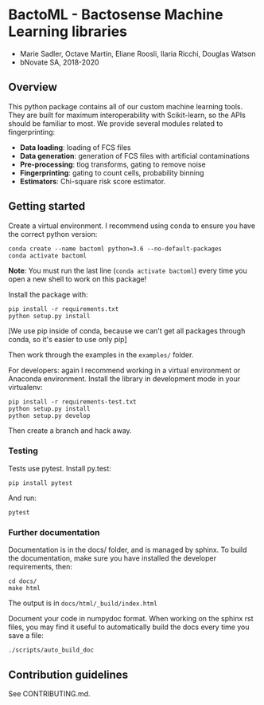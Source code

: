 # BactoML - Bactosense Machine Learning libraries

* Marie Sadler, Octave Martin, Eliane Roosli, Ilaria Ricchi, Douglas Watson
* bNovate SA, 2018-2020

## Overview

This python package contains all of our custom machine learning tools. They are built for maximum interoperability with Scikit-learn, so the APIs should be familiar to most. We provide several modules related to fingerprinting:

- **Data loading**: loading of FCS files
- **Data generation**: generation of FCS files with artificial contaminations
- **Pre-processing**: tlog transforms, gating to remove noise
- **Fingerprinting**: gating to count cells, probability binning
- **Estimators**: Chi-square risk score estimator.

## Getting started

Create a virtual environment. I recommend using conda to ensure you have the correct python version:

```
conda create --name bactoml python=3.6 --no-default-packages
conda activate bactoml
```

**Note**: You must run the last line (`conda activate bactoml`) every time you open a new shell to work on this package!

Install the package with:

```
pip install -r requirements.txt
python setup.py install
```

[We use pip inside of conda, because we can't get all packages through conda, so it's easier to use only pip]

Then work through the examples in the `examples/` folder.

For developers: again I recommend working in a virtual environment or Anaconda environment. Install the library in development mode in your virtualenv:

```
pip install -r requirements-test.txt
python setup.py install
python setup.py develop
```

Then create a branch and hack away. 

### Testing

Tests use pytest. Install py.test:
```
pip install pytest
```

And run:
```
pytest
```

### Further documentation

Documentation is in the docs/ folder, and is managed by sphinx. To build the documentation, make sure you have installed the developer requirements, then:
```
cd docs/
make html
```

The output is in `docs/html/_build/index.html`

Document your code in numpydoc format. When working on the sphinx rst files, you may find it useful to automatically build the docs every time you save a file:
```
./scripts/auto_build_doc
```


## Contribution guidelines

See CONTRIBUTING.md.